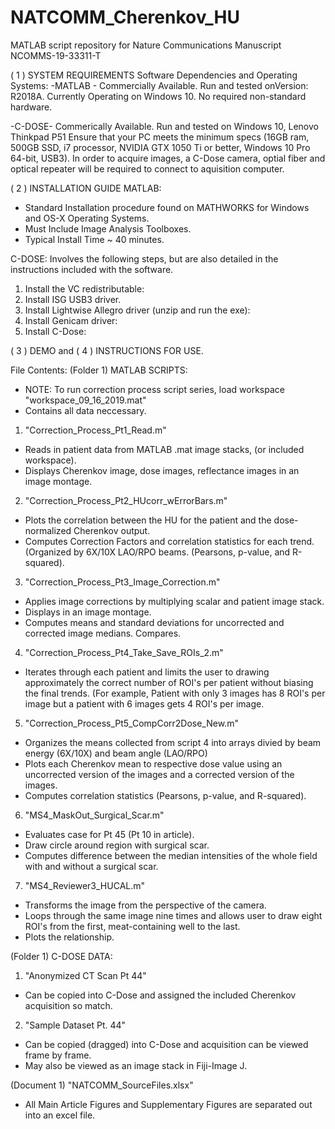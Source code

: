 # NATCOMM_Cherenkov_HU
MATLAB script repository for Nature Communications Manuscript NCOMMS-19-33311-T

( 1 ) SYSTEM REQUIREMENTS
Software Dependencies and Operating Systems:
-MATLAB - Commercially Available. Run and tested onVersion: R2018A. Currently Operating on Windows 10. 
No required non-standard hardware.

-C-DOSE- Commerically Available. Run and tested on Windows 10, Lenovo Thinkpad P51
Ensure that your PC meets the minimum specs (16GB ram, 500GB SSD, i7 processor, NVIDIA GTX 1050 Ti or better, Windows 10 Pro 64-bit, USB3).
In order to acquire images, a C-Dose camera, optial fiber and optical repeater will be required to connect to aquisition computer. 


( 2 ) INSTALLATION GUIDE
MATLAB:
- Standard Installation procedure found on MATHWORKS for Windows and OS-X Operating Systems.
- Must Include Image Analysis Toolboxes.
- Typical Install Time ~ 40 minutes.

C-DOSE:
Involves the following steps, but are also detailed in the instructions included with the software.
1. Install the VC redistributable:
2. Install ISG USB3 driver.
3. Install Lightwise Allegro driver (unzip and run the exe):
4. Install Genicam driver:
5. Install C-Dose:


( 3 ) DEMO and ( 4 ) INSTRUCTIONS FOR USE.

File Contents:
(Folder 1)
MATLAB SCRIPTS:
- NOTE: To run correction process script series, load workspace "workspace_09_16_2019.mat"
- Contains all data neccessary. 

1) "Correction_Process_Pt1_Read.m" 
- Reads in patient data from MATLAB .mat image stacks, (or included workspace).
- Displays Cherenkov image, dose images, reflectance images in an image montage. 

2) "Correction_Process_Pt2_HUcorr_wErrorBars.m"
- Plots the correlation between the HU for the patient and the dose-normalized Cherenkov output. 
- Computes Correction Factors and correlation statistics for each trend. (Organized by 6X/10X LAO/RPO beams. (Pearsons, p-value, and R-squared).

3) "Correction_Process_Pt3_Image_Correction.m"
- Applies image corrections by multiplying scalar and patient image stack. 
- Displays in an image montage.
- Computes means and standard deviations for uncorrected and corrected image medians. Compares. 

4) "Correction_Process_Pt4_Take_Save_ROIs_2.m"
- Iterates through each patient and limits the user to drawing approximately the correct number of ROI's per patient without biasing the final trends.
(For example, Patient with only 3 images has 8 ROI's per image but a patient with 6 images gets 4 ROI's per image. 

5) "Correction_Process_Pt5_CompCorr2Dose_New.m"
- Organizes the means collected from script 4 into arrays divied by beam energy (6X/10X) and beam angle (LAO/RPO)
- Plots each Cherenkov mean to respective dose value using an uncorrected version of the images and a corrected version of the images. 
- Computes correlation statistics (Pearsons, p-value, and R-squared).

6) "MS4_MaskOut_Surgical_Scar.m"
- Evaluates case for Pt 45 (Pt 10 in article).
- Draw circle around region with surgical scar. 
- Computes difference between the median intensities of the whole field with and without a surgical scar. 

7) "MS4_Reviewer3_HUCAL.m"
- Transforms the image from the perspective of the camera. 
- Loops through the same image nine times and allows user to draw eight ROI's from the first, meat-containing well to the last. 
- Plots the relationship. 


(Folder 1)
C-DOSE DATA:
1) "Anonymized CT Scan Pt 44"
- Can be copied into C-Dose and assigned the included Cherenkov acquisition so match. 
2) "Sample Dataset Pt. 44"
- Can be copied (dragged) into C-Dose and acquisition can be viewed frame by frame.
- May also be viewed as an image stack in Fiji-Image J.  


(Document 1)
"NATCOMM_SourceFiles.xlsx"
- All Main Article Figures and Supplementary Figures are separated out into an excel file. 

